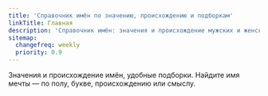 ```yaml
---
title: 'Cправочник имён по значению, происхождению и подборкам'
linkTitle: Главная
description: 'Справочник имён: значения и происхождение мужских и женских имён, подборки по полу, происхождению и смыслу для выбора идеального имени.'
sitemap:
  changefreq: weekly
  priority: 0.9
---
```


Значения и происхождение имён, удобные подборки. Найдите имя мечты — по полу, букве, происхождению или смыслу.
